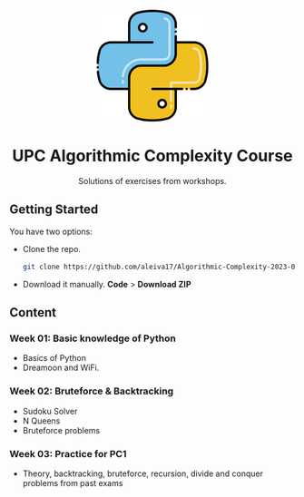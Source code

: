 <br />
<div align="center">
  <a href="https://github.com/aleiva17/Algorithmic-Complexity-2023-02">
    <img src="./logo.png" width="200px">
  </a>

  <h1 align="center">UPC Algorithmic Complexity Course</h1>

  <p align="center">
    Solutions of exercises from workshops.
  </p>
</div>

## Getting Started

You have two options:
* Clone the repo.
  ```sh
  git clone https://github.com/aleiva17/Algorithmic-Complexity-2023-02.git
  ```
* Download it manually. **Code** > **Download ZIP**

## Content

### Week 01: Basic knowledge of Python
* Basics of Python
* Dreamoon and WiFi.

### Week 02: Bruteforce & Backtracking
* Sudoku Solver
* N Queens
* Bruteforce problems 

### Week 03: Practice for PC1
* Theory, backtracking, bruteforce, recursion, divide and conquer problems from past exams